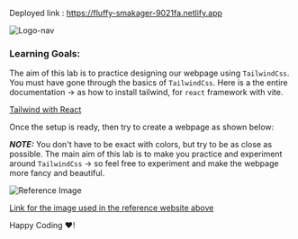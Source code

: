Deployed link : https://fluffy-smakager-9021fa.netlify.app

![Logo-nav](https://s3.ap-south-1.amazonaws.com/kalvi-education.github.io/front-end-web-development/Kalvium-Logo.png)


### Learning Goals:

The aim of this lab is to practice designing our webpage using `TailwindCss`.
You must have gone through the basics of `TailwindCss`. Here is a the entire documentation -> as how to install tailwind, for `react` framework with vite. 

[Tailwind with React](https://tailwindcss.com/docs/guides/vite)

Once the setup is ready, then try to create a webpage as shown below:

***NOTE:*** You don't have to be exact with colors, but try to be as close as possible. The main aim of this lab is to make you practice and experiment around `TailwindCss` -> so feel free to experiment and make the webpage more fancy and beautiful.

![Reference Image](https://s3.ap-south-1.amazonaws.com/kalvi-education.github.io/front-end-web-development/tailwindcss-react.png)

[Link for the image used in the reference website above](https://s3.ap-south-1.amazonaws.com/kalvi-education.github.io/front-end-web-development/Kalvium-Logo.png)

Happy Coding ❤️!
